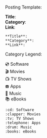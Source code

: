 Posting Template:

**Title**:  
**Category**:  
**Link**:  

```
**Title**:  
**Category**:  
**Link**:  
```


Category Legend:

:cd: Software  
:clapper: Movies  
:tv: TV Shows  
:telephone: Apps  
:drum: Music  
:books: eBooks  

```
:cd: Software  
:clapper: Movies  
:tv: TV Shows  
:telephone: Apps  
:drum: Music  
:books: eBooks  
```
